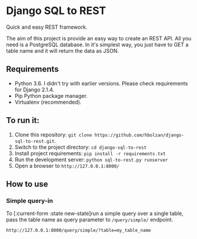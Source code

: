 # Django SQL to REST

Quick and easy REST framework. 

The aim of this project is provide an easy way to create an REST API. All you need is a PostgreSQL database. In it's simplest way, you just have to GET a table name and it will return the data as JSON.

## Requirements
* Python 3.6. I didn't try with earlier versions. Please check requirements for Django 2.1.4.
* Pip Python package manager.
* Virtualenv (recommended).

## To run it:

1. Clone this repository: `git clone https://github.com/hbolzan/django-sql-to-rest.git`.
2. Switch to the project directory: `cd django-sql-to-rest`
3. Install project requirements: `pip install -r requirements.txt`
4. Run the development server: `python sql-to-rest.py runserver`
5. Open a browser to `http://127.0.0.1:8000/`


## How to use

### Simple query-in
To [:current-form :state new-state]run a simple query over a single table, pass the table name as query parameter to `/query/simple/` endpoint.
```
http://127.0.0.1:8000/query/simple/?table=my_table_name
```
